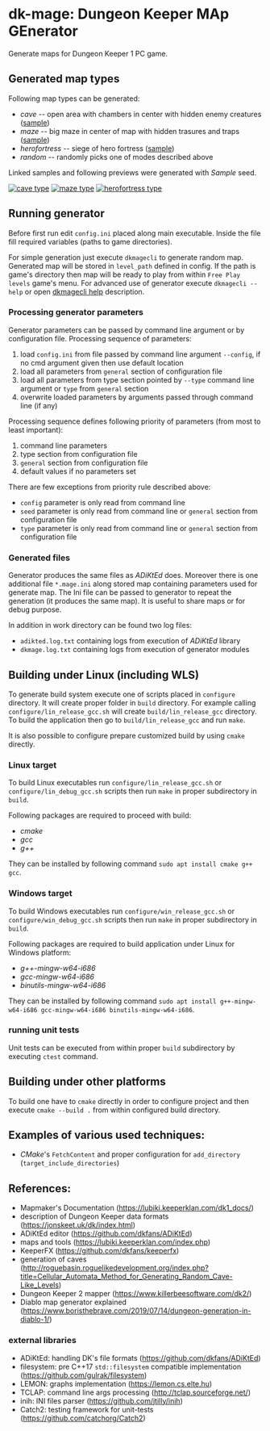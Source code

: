# dk-mage: **D**ungeon **K**eeper **MA**p **GE**nerator

Generate maps for Dungeon Keeper 1 PC game.


## Generated map types

Following map types can be generated:
- *cave* -- open area with chambers in center with hidden enemy creatures ([sample](doc/samples/cave.zip))
- *maze* -- big maze in center of map with hidden trasures and traps ([sample](doc/samples/maze.zip))
- *herofortress* -- siege of hero fortress ([sample](doc/samples/herofortress.zip))
- *random* -- randomly picks one of modes described above


Linked samples and following previews were generated with *Sample* seed.

[![cave type](doc/samples/cave-small.png "cave type")](doc/samples/cave/map04444.bmp)
[![maze type](doc/samples/maze-small.png "maze type")](doc/samples/maze/map04445.bmp)
[![herofortress type](doc/samples/herofortress-small.png "herofortress type")](doc/samples/herofortress/map04446.bmp)


## Running generator

Before first run edit `config.ini` placed along main executable. Inside the file fill required variables (paths to game directories).

For simple generation just execute `dkmagecli` to generate random map. Generated map will be stored in `level_path` defined in config. If the path is game's directory then map will be ready to play from within `Free Play levels` game's menu. For advanced use of generator execute `dkmagecli --help` or open [dkmagecli help](doc/dkmagecli-help.md) description.

### Processing generator parameters

Generator parameters can be passed by command line argument or by configuration file. Processing sequence of parameters:
1. load `config.ini` from file passed by command line argument `--config`, if no cmd argument given then use default location
2. load all parameters from `general` section of configuration file
3. load all parameters from type section pointed by `--type` command line argument or `type` from `general` section
4. overwrite loaded parameters by arguments passed through command line (if any)

Processing sequence defines following priority of parameters (from most to least important):
1. command line parameters
2. type section from configuration file
3. `general` section from configuration file
4. default values if no parameters set

There are few exceptions from priority rule described above:
- `config` parameter is only read from command line
- `seed` parameter is only read from command line or `general` section from configuration file
- `type` parameter is only read from command line or `general` section from configuration file

### Generated files

Generator produces the same files as *ADiKtEd* does. Moreover there is one additional file `*.mage.ini` along stored map containing parameters used for generate map. The Ini file can be passed to generator to repeat the generation (it produces the same map). It is useful to share maps or for debug purpose.

In addition in work directory can be found two log files:
- `adikted.log.txt` containing logs from execution of *ADiKtEd* library
- `dkmage.log.txt` containing logs from execution of generator modules


## Building under Linux (including WLS)

To generate build system execute one of scripts placed in `configure` directory. It will create proper folder in `build` directory.
For example calling `configure/lin_release_gcc.sh` will create `build/lin_release_gcc` directory. To build the application then go to `build/lin_release_gcc` and run `make`.

It is also possible to configure prepare customized build by using `cmake` directly.

### Linux target

To build Linux executables run `configure/lin_release_gcc.sh` or `configure/lin_debug_gcc.sh` scripts then run `make` in proper subdirectory in `build`.

Following packages are required to proceed with build: 
- *cmake*
- *gcc*
- *g++*

They can be installed by following command `sudo apt install cmake g++ gcc`.

### Windows target

To build Windows executables run `configure/win_release_gcc.sh` or `configure/win_debug_gcc.sh` scripts then run `make` in proper subdirectory in `build`.

Following packages are required to build application under Linux for Windows platform:
- *g++-mingw-w64-i686*
- *gcc-mingw-w64-i686*
- *binutils-mingw-w64-i686*

They can be installed by following command `sudo apt install g++-mingw-w64-i686 gcc-mingw-w64-i686 binutils-mingw-w64-i686`.

### running unit tests

Unit tests can be executed from within proper `build` subdirectory by executing `ctest` command.


## Building under other platforms

To build one have to `cmake` directly in order to configure project and then execute `cmake --build .` from within configured build directory.


## Examples of various used techniques:

- *CMake*'s `FetchContent` and proper configuration for `add_directory` (`target_include_directories`)


## References:

- Mapmaker's Documentation (https://lubiki.keeperklan.com/dk1_docs/)
- description of Dungeon Keeper data formats (https://jonskeet.uk/dk/index.html)
- ADiKtEd editor (https://github.com/dkfans/ADiKtEd)
- maps and tools (https://lubiki.keeperklan.com/index.php)
- KeeperFX (https://github.com/dkfans/keeperfx)
- generation of caves (http://roguebasin.roguelikedevelopment.org/index.php?title=Cellular_Automata_Method_for_Generating_Random_Cave-Like_Levels)
- Dungeon Keeper 2 mapper (https://www.killerbeesoftware.com/dk2/)
- Diablo map generator explained (https://www.boristhebrave.com/2019/07/14/dungeon-generation-in-diablo-1/)

### external libraries
- ADiKtEd: handling DK's file formats (https://github.com/dkfans/ADiKtEd)
- filesystem: pre C++17 `std::filesystem` compatible implementation (https://github.com/gulrak/filesystem)
- LEMON: graphs implementation (https://lemon.cs.elte.hu)
- TCLAP: command line args processing (http://tclap.sourceforge.net/)
- inih: INI files parser (https://github.com/jtilly/inih)
- Catch2: testing framework for unit-tests (https://github.com/catchorg/Catch2)
